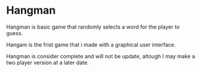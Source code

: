 # Hangman
Hangman is basic game that randomly selects a word for the player to guess.

Hangam is the frist game that i made with a graphical user interface.

Hangman is consider complete and will not be update, altough I may make a two player version at a later date. 
